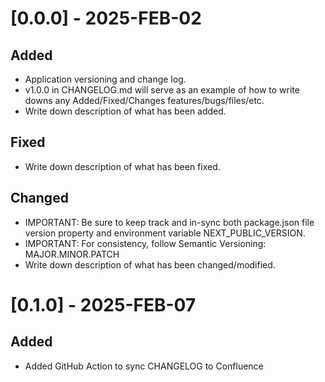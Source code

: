 # [0.0.0] - 2025-FEB-02

## Added

- Application versioning and change log.
- v1.0.0 in CHANGELOG.md will serve as an example of how to write downs any Added/Fixed/Changes features/bugs/files/etc.
- Write down description of what has been added.

## Fixed

- Write down description of what has been fixed.

## Changed

- IMPORTANT: Be sure to keep track and in-sync both package.json file version property and environment variable NEXT_PUBLIC_VERSION.
- IMPORTANT: For consistency, follow Semantic Versioning: MAJOR.MINOR.PATCH
- Write down description of what has been changed/modified.

# [0.1.0] - 2025-FEB-07

## Added

- Added GitHub Action to sync CHANGELOG to Confluence

